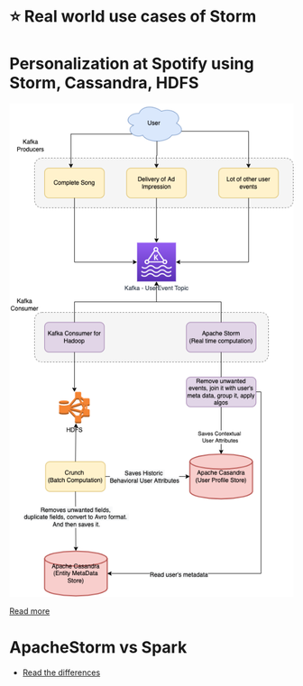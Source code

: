 # :star: Real world use cases of Storm

# Personalization at Spotify using Storm, Cassandra, HDFS

![](../../../../3_HLDDesignProblems/PersonalizationSpotify/PersonalizationSpotify.drawio.png)

[Read more](../../../../3_HLDDesignProblems/PersonalizationSpotify)

# ApacheStorm vs Spark
- [Read the differences](https://phoenixnap.com/kb/apache-storm-vs-spark)